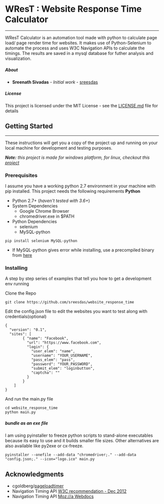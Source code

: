 # WResT : Website Response Time Calculator
___
WResT Calculator is an automation tool made with python to calculate page load/ page render time for websites.
It makes use of Python-Selenium to automate the process and uses W3C Navigation APIs to calculate the timings.
The results are saved in a mysql database for futher analysis and visualization.
##### About
* **Sreenath Sivadas** - *Initial work* - [sreesdas](https://github.com/sreesdas)

##### License
This project is licensed under the MIT License - see the [LICENSE.md](LICENSE.md) file for details

## Getting Started
***

These instructions will get you a copy of the project up and running on your local machine for development and testing purposes. 

__*Note:*__ *this project is made for windows platform, for linux, checkout this [project](https://github.com/cgoldberg/pageloadtimer)*

### Prerequisites

I assume you have a working python 2.7 environment in your machine with pip installed.
This project needs the following requirements
__Python__
- Python 2.7+ (_haven't tested with 3.6+_)
- System Dependencies
    - Google Chrome Browser
    - chromedriver.exe in $PATH
- Python Dependencies
    - selenium
    - MySQL-python

```
pip install selenium MySQL-python
```
* If MySQL-python gives error while installing, use a precompiled binary from [here](https://sourceforge.net/projects/mysql-python/)

### Installing

A step by step series of examples that tell you how to get a development env running

Clone the Repo

```
git clone https://github.com/sreesdas/website_response_time
```

Edit the config.json file to edit the websites you want to test along with credentials(optional)

```
{
  "version": "0.1",
  "sites": [
    	{ "name": "Facebook",
          "url": "https://www.facebook.com",
          "login": {
			"user_elem": "name",
			"username": "YOUR_USERNAME",
			"pass_elem": "pass",
			"password": "YOUR_PASSWORD",
			"submit_elem": "loginbutton",
			"captcha": ""
		  }
        }
    ]
}
```

And run the main.py file

```
cd website_response_time
python main.py
```

##### bundle as an exe file
I am using pyinstaller to freeze python scripts to stand-alone executables because its easy to use and it builds smaller file sizes.
Other alternatives are also available like py2exe or cx-freeze.

```
pyinstaller --onefile --add-data "chromedriver;." --add-data "config.json;." --icon="logo.ico" main.py
```

## Acknowledgments

* cgoldberg/[pageloadtimer](https://github.com/cgoldberg/pageloadtimer)
* Navigation Timing API [W3C recommendation - Dec 2012]( http://www.w3.org/TR/navigation-timing/)
* Navigation Timing API [Moz://a Webdocs]( https://developer.mozilla.org/en-US/docs/Navigation_timing)
